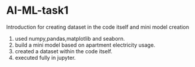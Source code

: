 # AI-ML-task1
Introduction for creating dataset in the code itself and mini model creation

1) used numpy,pandas,matplotlib and seaborn.
2) build a mini model based on apartment electricity usage.
3) created a dataset within the code itself.
4) executed fully in jupyter.
